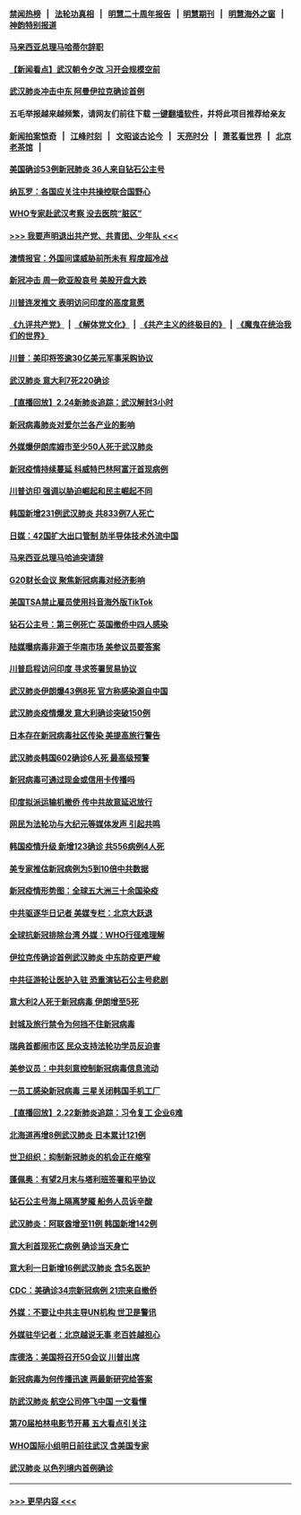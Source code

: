 #### [禁闻热榜](热点新闻.md?=0)  &nbsp;&nbsp;|&nbsp;&nbsp; [法轮功真相](https://github.com/gfw-breaker/truth/blob/master/README.md?=0) &nbsp;&nbsp;|&nbsp;&nbsp; [明慧二十周年报告](https://github.com/gfw-breaker/mh-reports/blob/master/README.md?=0) &nbsp;&nbsp;|&nbsp;&nbsp;[明慧期刊](https://github.com/gfw-breaker/mh-qikan) &nbsp;&nbsp;|&nbsp;&nbsp; [明慧海外之窗](https://github.com/gfw-breaker/mh-news/blob/master/README.md?=0) &nbsp;&nbsp;|&nbsp;&nbsp; [神韵特别报道](https://github.com/gfw-breaker/mh-news/blob/master/shenyun.md?=0)
#### [马来西亚总理马哈蒂尔辞职](../pages/nsc418/n11892792.md?t=02250531) 
#### [【新闻看点】武汉朝令夕改 习开会规模空前](../pages/nsc418/n11892858.md?t=02250531) 
#### [武汉肺炎冲击中东 阿曼伊拉克确诊首例](../pages/nsc418/n11892871.md?t=02250531) 
#### 五毛举报越来越频繁，请网友们前往下载 [一键翻墙软件](https://github.com/gfw-breaker/ssr-accounts)，并将此项目推荐给亲友
#### [新闻拍案惊奇](https://github.com/gfw-breaker/banned-news/blob/master/pages/link4.md) &nbsp;&nbsp;|&nbsp;&nbsp; [江峰时刻](https://github.com/gfw-breaker/banned-news/blob/master/pages/link4.md) &nbsp;&nbsp;|&nbsp;&nbsp; [文昭谈古论今](https://github.com/gfw-breaker/banned-news/blob/master/pages/link4.md) &nbsp;&nbsp;|&nbsp;&nbsp; [天亮时分](https://github.com/gfw-breaker/banned-news/blob/master/pages/link4.md) &nbsp;&nbsp;|&nbsp;&nbsp; [萧茗看世界](https://github.com/gfw-breaker/banned-news/blob/master/pages/link4.md) &nbsp;&nbsp;|&nbsp;&nbsp; [北京老茶馆](https://github.com/gfw-breaker/banned-news/blob/master/pages/link4.md) &nbsp;&nbsp;|&nbsp;&nbsp; 
#### [美国确诊53例新冠肺炎 36人来自钻石公主号](../pages/nsc418/n11892877.md?t=02250531) 
#### [纳瓦罗：各国应关注中共操控联合国野心](../pages/nsc418/n11892856.md?t=02250531) 
#### [WHO专家赴武汉考察 没去医院“脏区”](../pages/nsc418/n11892736.md?t=02250531) 
#### [>>> 我要声明退出共产党、共青团、少年队 <<<](https://github.com/begood0513/goodnews/blob/master/quit/letter.md) 
#### [澳情报官：外国间谍威胁前所未有 程度超冷战](../pages/nsc418/n11892672.md?t=02250531) 
#### [新冠冲击 周一欧亚股哀号 美股开盘大跌](../pages/nsc418/n11892648.md?t=02250531) 
#### [川普连发推文 表明访问印度的高度意愿](../pages/nsc418/n11891927.md?t=02250531) 
#### [《九评共产党》](https://github.com/begood0513/9ping.md/blob/master/README.md) &nbsp;|&nbsp; [《解体党文化》](../../../../jtdwh.md/blob/master/README.md)  &nbsp;|&nbsp; [《共产主义的终极目的》](../../../../gczydzjmd.md/blob/master/README.md) &nbsp;|&nbsp; [《魔鬼在统治我们的世界》](../../../../mgztzwmdsj.md/blob/master/README.md) 
#### [川普：美印将签逾30亿美元军事采购协议](../pages/nsc418/n11892494.md?t=02250531) 
#### [武汉肺炎 意大利7死220确诊](../pages/nsc418/n11892166.md?t=02250531) 
#### [【直播回放】2.24新肺炎追踪：武汉解封3小时](../pages/nsc418/n11892242.md?t=02250531) 
#### [新冠病毒肺炎对爱尔兰各产业的影响](../pages/nsc418/n11892328.md?t=02250531) 
#### [外媒爆伊朗库姆市至少50人死于武汉肺炎](../pages/nsc418/n11891996.md?t=02250531) 
#### [新冠疫情持续蔓延 科威特巴林阿富汗首现病例](../pages/nsc418/n11892052.md?t=02250531) 
#### [川普访印 强调以胁迫崛起和民主崛起不同](../pages/nsc418/n11891855.md?t=02250531) 
#### [韩国新增231例武汉肺炎 共833例7人死亡](../pages/nsc418/n11891919.md?t=02250531) 
#### [日媒：42国扩大出口管制 防半导体技术外流中国](../pages/nsc418/n11891730.md?t=02250531) 
#### [马来西亚总理马哈迪突请辞](../pages/nsc418/n11891521.md?t=02250531) 
#### [G20财长会议 聚焦新冠病毒对经济影响](../pages/nsc418/n11890400.md?t=02250531) 
#### [美国TSA禁止雇员使用抖音海外版TikTok](../pages/nsc418/n11890500.md?t=02250531) 
#### [钻石公主号：第三例死亡 英国撤侨中四人感染](../pages/nsc418/n11890293.md?t=02250531) 
#### [陆媒曝病毒非源于华南市场 美参议员要答案](../pages/nsc418/n11890306.md?t=02250531) 
#### [川普启程访问印度 寻求签署贸易协议](../pages/nsc418/n11890275.md?t=02250531) 
#### [武汉肺炎伊朗爆43例8死 官方称感染源自中国](../pages/nsc418/n11890128.md?t=02250531) 
#### [武汉肺炎疫情爆发 意大利确诊突破150例](../pages/nsc418/n11889926.md?t=02250531) 
#### [日本存在新冠病毒社区传染 美提高旅行警告](../pages/nsc418/n11889917.md?t=02250531) 
#### [武汉肺炎韩国602确诊6人死 最高级预警](../pages/nsc418/n11889715.md?t=02250531) 
#### [新冠病毒可通过现金或信用卡传播吗](../pages/nsc418/n11886629.md?t=02250531) 
#### [印度拟派运输机撤侨 传中共故意延迟放行](../pages/nsc418/n11889362.md?t=02250531) 
#### [网民为法轮功与大纪元等媒体发声 引起共鸣](../pages/nsc418/n11889143.md?t=02250531) 
#### [韩国疫情升级 新增123确诊 共556病例4人死](../pages/nsc418/n11888882.md?t=02250531) 
#### [美专家推估新冠病例为5到10倍中共数据](../pages/nsc418/n11884404.md?t=02250531) 
#### [新冠疫情形势图：全球五大洲三十余国染疫](../pages/nsc418/n11888454.md?t=02250531) 
#### [中共驱逐华日记者 美媒专栏：北京大跃退](../pages/nsc418/n11888453.md?t=02250531) 
#### [全球抗新冠排除台湾 外媒：WHO行径难理解](../pages/nsc418/n11888248.md?t=02250531) 
#### [伊拉克传确诊首例武汉肺炎 中东防疫更严峻](../pages/nsc418/n11888333.md?t=02250531) 
#### [中共征游轮让医护入驻 恐重演钻石公主号悲剧](../pages/nsc418/n11888077.md?t=02250531) 
#### [意大利2人死于新冠病毒 伊朗增至5死](../pages/nsc418/n11888083.md?t=02250531) 
#### [封城及旅行禁令为何挡不住新冠病毒](../pages/nsc418/n11888067.md?t=02250531) 
#### [瑞典首都闹市区 民众支持法轮功学员反迫害](../pages/nsc418/n11886192.md?t=02250531) 
#### [美参议员：中共刻意控制新冠病毒信息流动](../pages/nsc418/n11887949.md?t=02250531) 
#### [一员工感染新冠病毒 三星关闭韩国手机工厂](../pages/nsc418/n11887983.md?t=02250531) 
#### [【直播回放】2.22新肺炎追踪：习令复工 企业6难](../pages/nsc418/n11887888.md?t=02250531) 
#### [北海道再增8例武汉肺炎 日本累计121例](../pages/nsc418/n11887417.md?t=02250531) 
#### [世卫组织：抑制新冠肺炎的机会正在缩窄](../pages/nsc418/n11886977.md?t=02250531) 
#### [蓬佩奥：有望2月末与塔利班签署和平协议](../pages/nsc418/n11887248.md?t=02250531) 
#### [钻石公主号海上隔离梦魇 船务人员诉辛酸](../pages/nsc418/n11887145.md?t=02250531) 
#### [武汉肺炎：阿联酋增至11例 韩国新增142例](../pages/nsc418/n11887047.md?t=02250531) 
#### [意大利首现死亡病例 确诊当天身亡](../pages/nsc418/n11886856.md?t=02250531) 
#### [意大利一日新增16例武汉肺炎 含5名医护](../pages/nsc418/n11886558.md?t=02250531) 
#### [CDC：美确诊34宗新冠病例 21宗来自撤侨](../pages/nsc418/n11886795.md?t=02250531) 
#### [外媒：不要让中共主导UN机构 世卫是警讯](../pages/nsc418/n11886401.md?t=02250531) 
#### [外媒驻华记者：北京越说无事 老百姓越担心](../pages/nsc418/n11886604.md?t=02250531) 
#### [库德洛：美国将召开5G会议 川普出席](../pages/nsc418/n11886529.md?t=02250531) 
#### [新冠病毒为何传播迅速 两最新研究给答案](../pages/nsc418/n11886505.md?t=02250531) 
#### [防武汉肺炎 航空公司停飞中国 一文看懂](../pages/nsc418/n11866800.md?t=02250531) 
#### [第70届柏林电影节开幕 五大看点引关注](../pages/nsc418/n11886384.md?t=02250531) 
#### [WHO国际小组明日前往武汉 含美国专家](../pages/nsc418/n11886380.md?t=02250531) 
#### [武汉肺炎 以色列境内首例确诊](../pages/nsc418/n11886244.md?t=02250531) 

----
#### [ >>> 更早内容 <<< ](../indexes/nsc418-earlier.md)
